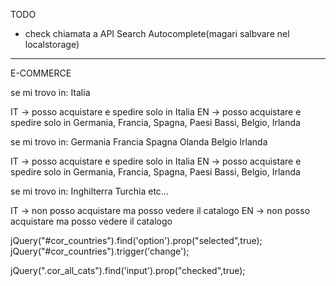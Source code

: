 
TODO

- check chiamata a API Search Autocomplete(magari salbvare nel localstorage)



----------



E-COMMERCE


se mi trovo in:
Italia

IT -> posso acquistare e spedire solo in Italia
EN -> posso acquistare e spedire solo in Germania, Francia, Spagna, Paesi Bassi, Belgio, Irlanda



se mi trovo in:
Germania
Francia
Spagna
Olanda
Belgio
Irlanda

IT -> posso acquistare e spedire solo in Italia
EN -> posso acquistare e spedire solo in Germania, Francia, Spagna, Paesi Bassi, Belgio, Irlanda



se mi trovo in:
Inghilterra
Turchia
etc...

IT -> non posso acquistare ma posso vedere il catalogo
EN -> non posso acquistare ma posso vedere il catalogo







jQuery("#cor_countries").find('option').prop("selected",true);
jQuery("#cor_countries").trigger('change');

jQuery(".cor_all_cats").find('input').prop("checked",true);
